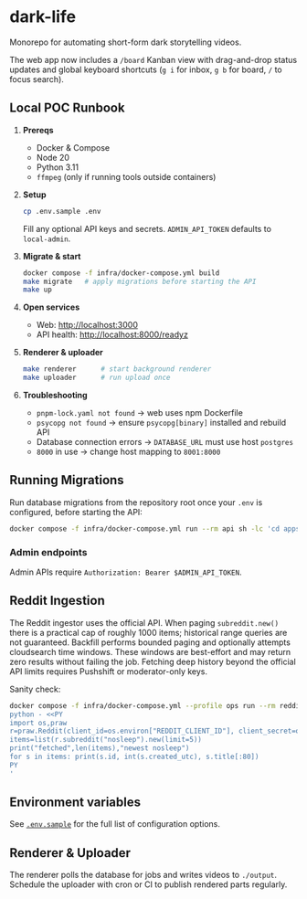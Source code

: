 # dark-life

Monorepo for automating short-form dark storytelling videos.

The web app now includes a `/board` Kanban view with drag-and-drop status updates and global keyboard shortcuts (`g i` for inbox, `g b` for board, `/` to focus search).

## Local POC Runbook

1. **Prereqs**
   - Docker & Compose
   - Node 20
   - Python 3.11
   - `ffmpeg` (only if running tools outside containers)

2. **Setup**
   ```bash
   cp .env.sample .env
   ```
   Fill any optional API keys and secrets. `ADMIN_API_TOKEN` defaults to `local-admin`.

3. **Migrate & start**
   ```bash
   docker compose -f infra/docker-compose.yml build
   make migrate   # apply migrations before starting the API
   make up
   ```

4. **Open services**
   - Web: <http://localhost:3000>
   - API health: <http://localhost:8000/readyz>

5. **Renderer & uploader**
   ```bash
   make renderer      # start background renderer
   make uploader      # run upload once
   ```

6. **Troubleshooting**
   - `pnpm-lock.yaml not found` → web uses npm Dockerfile
   - `psycopg not found` → ensure `psycopg[binary]` installed and rebuild API
   - Database connection errors → `DATABASE_URL` must use host `postgres`
   - `8000` in use → change host mapping to `8001:8000`

## Running Migrations

Run database migrations from the repository root once your `.env` is configured, before starting the API:

```bash
docker compose -f infra/docker-compose.yml run --rm api sh -lc 'cd apps/api && alembic upgrade head'
```

### Admin endpoints

Admin APIs require `Authorization: Bearer $ADMIN_API_TOKEN`.

## Reddit Ingestion

The Reddit ingestor uses the official API. When paging `subreddit.new()` there
is a practical cap of roughly 1000 items; historical range queries are not
guaranteed. Backfill performs bounded paging and optionally attempts
cloudsearch time windows. These windows are best-effort and may return zero
results without failing the job. Fetching deep history beyond the official API
limits requires Pushshift or moderator-only keys.

Sanity check:

```bash
docker compose -f infra/docker-compose.yml --profile ops run --rm reddit_ingestor sh -lc '
python - <<PY
import os,praw
r=praw.Reddit(client_id=os.environ["REDDIT_CLIENT_ID"], client_secret=os.environ["REDDIT_CLIENT_SECRET"], user_agent=os.environ.get("REDDIT_USER_AGENT","darklife/1.0"))
items=list(r.subreddit("nosleep").new(limit=5))
print("fetched",len(items),"newest nosleep")
for s in items: print(s.id, int(s.created_utc), s.title[:80])
PY
'
```

## Environment variables

See [`.env.sample`](.env.sample) for the full list of configuration options.

## Renderer & Uploader

The renderer polls the database for jobs and writes videos to `./output`. Schedule the uploader with cron or CI to publish rendered parts regularly.
